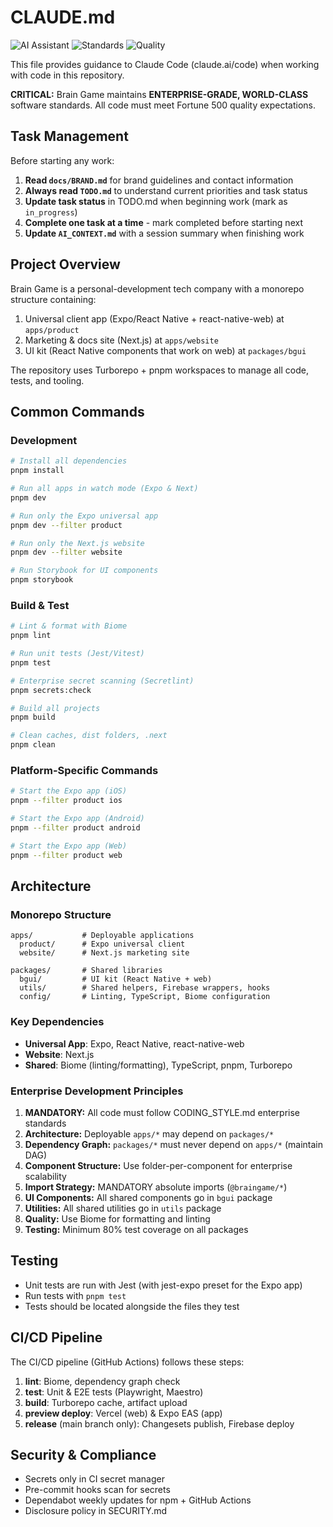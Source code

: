 # CLAUDE.md

![AI Assistant](https://img.shields.io/badge/AI%20assistant-Claude%20Code-purple?style=flat-square&logo=anthropic)
![Standards](https://img.shields.io/badge/standards-enterprise%20grade-gold?style=flat-square&logo=checkmk)
![Quality](https://img.shields.io/badge/quality-Fortune%20500-critical?style=flat-square&logo=shield)

This file provides guidance to Claude Code (claude.ai/code) when working with code in this repository.

**CRITICAL:** Brain Game maintains **ENTERPRISE-GRADE, WORLD-CLASS** software standards. All code must meet Fortune 500 quality expectations.

## Task Management

Before starting any work:
1. **Read `docs/BRAND.md`** for brand guidelines and contact information
2. **Always read `TODO.md`** to understand current priorities and task status
2. **Update task status** in TODO.md when beginning work (mark as `in_progress`)
3. **Complete one task at a time** - mark completed before starting next
4. **Update `AI_CONTEXT.md`** with a session summary when finishing work

## Project Overview

Brain Game is a personal-development tech company with a monorepo structure containing:

1. Universal client app (Expo/React Native + react-native-web) at `apps/product`
2. Marketing & docs site (Next.js) at `apps/website` 
3. UI kit (React Native components that work on web) at `packages/bgui`

The repository uses Turborepo + pnpm workspaces to manage all code, tests, and tooling.

## Common Commands

### Development

```bash
# Install all dependencies
pnpm install

# Run all apps in watch mode (Expo & Next)
pnpm dev

# Run only the Expo universal app
pnpm dev --filter product

# Run only the Next.js website
pnpm dev --filter website

# Run Storybook for UI components
pnpm storybook
```

### Build & Test

```bash
# Lint & format with Biome
pnpm lint

# Run unit tests (Jest/Vitest)
pnpm test

# Enterprise secret scanning (Secretlint)
pnpm secrets:check

# Build all projects
pnpm build

# Clean caches, dist folders, .next
pnpm clean
```

### Platform-Specific Commands

```bash
# Start the Expo app (iOS)
pnpm --filter product ios

# Start the Expo app (Android)
pnpm --filter product android

# Start the Expo app (Web)
pnpm --filter product web
```

## Architecture

### Monorepo Structure

```
apps/           # Deployable applications
  product/      # Expo universal client
  website/      # Next.js marketing site

packages/       # Shared libraries
  bgui/         # UI kit (React Native + web)
  utils/        # Shared helpers, Firebase wrappers, hooks
  config/       # Linting, TypeScript, Biome configuration
```

### Key Dependencies

- **Universal App**: Expo, React Native, react-native-web
- **Website**: Next.js
- **Shared**: Biome (linting/formatting), TypeScript, pnpm, Turborepo

### Enterprise Development Principles

1. **MANDATORY:** All code must follow CODING_STYLE.md enterprise standards
2. **Architecture:** Deployable `apps/*` may depend on `packages/*`
3. **Dependency Graph:** `packages/*` must never depend on `apps/*` (maintain DAG)
4. **Component Structure:** Use folder-per-component for enterprise scalability
5. **Import Strategy:** MANDATORY absolute imports (`@braingame/*`)
6. **UI Components:** All shared components go in `bgui` package
7. **Utilities:** All shared utilities go in `utils` package
8. **Quality:** Use Biome for formatting and linting
9. **Testing:** Minimum 80% test coverage on all packages

## Testing

- Unit tests are run with Jest (with jest-expo preset for the Expo app)
- Run tests with `pnpm test`
- Tests should be located alongside the files they test

## CI/CD Pipeline

The CI/CD pipeline (GitHub Actions) follows these steps:

1. **lint**: Biome, dependency graph check
2. **test**: Unit & E2E tests (Playwright, Maestro) 
3. **build**: Turborepo cache, artifact upload
4. **preview deploy**: Vercel (web) & Expo EAS (app)
5. **release** (main branch only): Changesets publish, Firebase deploy

## Security & Compliance

- Secrets only in CI secret manager
- Pre-commit hooks scan for secrets
- Dependabot weekly updates for npm + GitHub Actions
- Disclosure policy in SECURITY.md